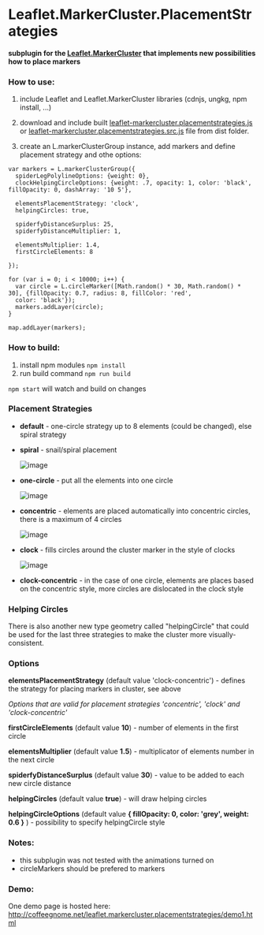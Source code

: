 # Leaflet.MarkerCluster.PlacementStrategies
**subplugin for the [Leaflet.MarkerCluster](https://github.com/Leaflet/Leaflet.markercluster) that implements new possibilities how to place markers**

### How to use:
1. include Leaflet and Leaflet.MarkerCluster libraries (cdnjs, ungkg, npm install, ...)

2. download and include built [leaflet-markercluster.placementstrategies.js](https://github.com/adammertel/Leaflet.MarkerCluster.PlacementStrategies/blob/master/dist/leaflet-markercluster.placementstrategies.js) or [leaflet-markercluster.placementstrategies.src.js](https://github.com/adammertel/Leaflet.MarkerCluster.PlacementStrategies/blob/master/dist/leaflet-markercluster.placementstrategies.src.js) file from dist folder.

3. create an L.markerClusterGroup instance, add markers and define placement strategy and othe options:

```
var markers = L.markerClusterGroup({
  spiderLegPolylineOptions: {weight: 0},
  clockHelpingCircleOptions: {weight: .7, opacity: 1, color: 'black', fillOpacity: 0, dashArray: '10 5'},

  elementsPlacementStrategy: 'clock',
  helpingCircles: true,

  spiderfyDistanceSurplus: 25,
  spiderfyDistanceMultiplier: 1,

  elementsMultiplier: 1.4,
  firstCircleElements: 8

});

for (var i = 0; i < 10000; i++) {
  var circle = L.circleMarker([Math.random() * 30, Math.random() * 30], {fillOpacity: 0.7, radius: 8, fillColor: 'red',
  color: 'black'});
  markers.addLayer(circle);
}

map.addLayer(markers);
```


### How to build:
1. install npm modules `npm install`
2. run build command `npm run build`

`npm start` will watch and build on changes


### Placement Strategies
* **default** - one-circle strategy up to 8 elements (could be changed), else spiral strategy
* **spiral** - snail/spiral placement

    ![image](https://cloud.githubusercontent.com/assets/12932677/19441858/8d173ffe-9487-11e6-9cad-d4996c4b8673.png)

* **one-circle** - put all the elements into one circle

    ![image](https://cloud.githubusercontent.com/assets/12932677/19441871/94311d32-9487-11e6-8797-fcd0033febb2.png)

* **concentric** - elements are placed automatically into concentric circles, there is a maximum of 4 circles

    ![image](https://cloud.githubusercontent.com/assets/12932677/19441875/996cd502-9487-11e6-98e2-c51973ce3fed.png)

* **clock** - fills circles around the cluster marker in the style of clocks

    ![image](https://cloud.githubusercontent.com/assets/12932677/19441883/9e84b1ae-9487-11e6-8ea8-4505d0148397.png)

* **clock-concentric** - in the case of one circle, elements are places based on the concentric style, more circles are dislocated in the clock style


### Helping Circles
There is also another new type geometry called "helpingCircle" that could be used for the last three strategies to make the cluster more visually-consistent.


### Options
**elementsPlacementStrategy** (default value 'clock-concentric') - defines the strategy for placing markers in cluster, see above


*Options that are valid for placement strategies 'concentric', 'clock' and 'clock-concentric'*

**firstCircleElements** (default value **10**) - number of elements in the first circle

**elementsMultiplier** (default value **1.5**) - multiplicator of elements number in the next circle

**spiderfyDistanceSurplus** (default value **30**) - value to be added to each new circle distance

**helpingCircles** (default value **true**) - will draw helping circles

**helpingCircleOptions** (default value **{ fillOpacity: 0, color: 'grey', weight: 0.6 }** ) - possibility to specify helpingCircle style


### Notes:
 - this subplugin was not tested with the animations turned on
 - circleMarkers should be prefered to markers


### Demo:
One demo page is hosted here: http://coffeegnome.net/leaflet.markercluster.placementstrategies/demo1.html
